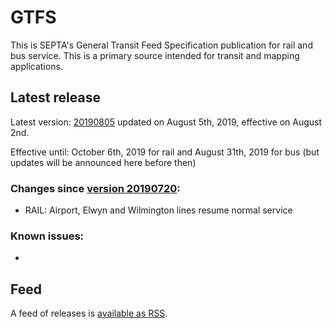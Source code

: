 # GTFS

This is SEPTA's General Transit Feed Specification publication for rail and bus service. This is a primary source intended for transit and mapping applications.

## Latest release

Latest version: [20190805](https://github.com/septadev/GTFS/releases/tag/v201908050) updated on August 5th, 2019, effective on August 2nd.

Effective until: October 6th, 2019 for rail and August 31th, 2019 for bus (but updates will be announced here before then)

### Changes since [version 20190720](https://github.com/septadev/GTFS/releases/tag/v201907200): 
 
*   RAIL: Airport, Elwyn and Wilmington lines resume normal service

### Known issues:

* 

## Feed

A feed of releases is [available as RSS](https://github.com/septadev/GTFS/releases.atom).

